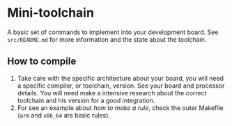 # Mini-toolchain

A basic set of commands to implement into your development board.
See `src/README.md` for more information and the state about the toolchain.

## How to compile
1. Take care with the specific architecture about your board, you will need a specific compiler, or toolchain, version. See your board and processor details. You will need make a intensive research about the correct toolchain and his version for a good integration.
2. For see an example about _how to make a rule_, check the outer Makefile (`arm` and `x86_64` are basic rules).
 